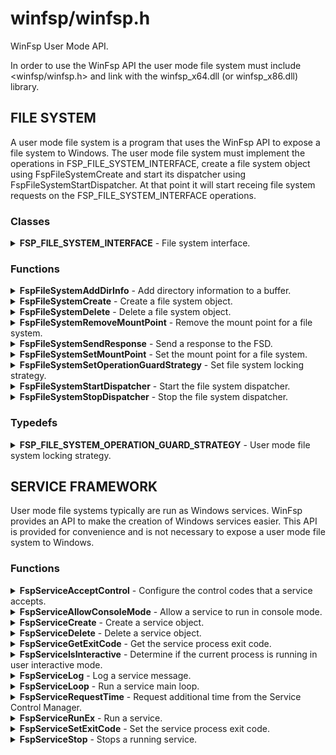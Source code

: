 # winfsp/winfsp.h
<!-- author: (C) 2015-2016 Bill Zissimopoulos -->

WinFsp User Mode API.

In order to use the WinFsp API the user mode file system must include <winfsp/winfsp.h>
and link with the winfsp\_x64.dll (or winfsp\_x86.dll) library.

## FILE SYSTEM

A user mode file system is a program that uses the WinFsp API to expose a file system to
Windows. The user mode file system must implement the operations in FSP\_FILE\_SYSTEM\_INTERFACE,
create a file system object using FspFileSystemCreate and start its dispatcher using
FspFileSystemStartDispatcher. At that point it will start receing file system requests on the
FSP\_FILE\_SYSTEM\_INTERFACE operations.

### Classes

<details>
<summary>
<b>FSP_FILE_SYSTEM_INTERFACE</b> - File system interface.
</summary>
<blockquote>
<br/>

**Discussion**

The operations in this interface must be implemented by the user mode
file system.

#### Member Functions

<details>
<summary>
<b>CanDelete</b> - Determine whether a file or directory can be deleted.
</summary>
<blockquote>
<br/>

```c
NTSTATUS ( *CanDelete)(
    FSP_FILE_SYSTEM *FileSystem, 
    FSP_FSCTL_TRANSACT_REQ *Request, 
    PVOID FileNode,
    PWSTR FileName);  
```

**Parameters**

- _FileSystem_ \- The file system on which this request is posted.
- _Request_ \- The request posted by the kernel mode FSD.
- _FileNode_ \- The file node of the file or directory to test for deletion.
- _FileName_ \- The name of the file or directory to test for deletion.

**Return Value**

STATUS\_SUCCESS or error code.

**Discussion**

This function tests whether a file or directory can be safely deleted. This function does
not need to perform access checks, but may performs tasks such as check for empty
directories, etc.

This function should **NEVER** delete the file or directory in question. Deletion should
happen during Cleanup with Delete==TRUE.

This function gets called when Win32 API's such as DeleteFile or RemoveDirectory are used.
It does not get called when a file or directory is opened with FILE\_DELETE\_ON\_CLOSE.

**See Also**

- Cleanup


</blockquote>
</details>

<details>
<summary>
<b>Cleanup</b> - Cleanup a file.
</summary>
<blockquote>
<br/>

```c
VOID ( *Cleanup)(
    FSP_FILE_SYSTEM *FileSystem, 
    FSP_FSCTL_TRANSACT_REQ *Request, 
    PVOID FileNode,
    PWSTR FileName,
    BOOLEAN Delete);  
```

**Parameters**

- _FileSystem_ \- The file system on which this request is posted.
- _Request_ \- The request posted by the kernel mode FSD.
- _FileNode_ \- The file node of the file or directory to cleanup.
- _FileName_ \- The name of the file or directory to cleanup. Sent only when a Delete is requested.
- _Delete_ \- Determines whether to delete the file. Note that there is no way to report failure of
this operation. Also note that when this parameter is TRUE this is the last outstanding
cleanup for this particular file node.

**Discussion**

When CreateFile is used to open or create a file the kernel creates a kernel mode file
object (type FILE\_OBJECT) and a handle for it, which it returns to user-mode. The handle may
be duplicated (using DuplicateHandle), but all duplicate handles always refer to the same
file object. When all handles for a particular file object get closed (using CloseHandle)
the system sends a Cleanup request to the file system.

There will be a Cleanup operation for every Create or Open operation posted to the user mode
file system. However the Cleanup operation is **not** the final close operation on a file. The
file system must be ready to receive additional operations until close time. This is true
even when the file is being deleted!

An important function of the Cleanup operation is to complete a delete operation. Deleting
a file or directory in Windows is a three-stage process where the file is first opened, then
tested to see if the delete can proceed and if the answer is positive the file is then
deleted during Cleanup.

**See Also**

- Close
- CanDelete


</blockquote>
</details>

<details>
<summary>
<b>Close</b> - Close a file.
</summary>
<blockquote>
<br/>

```c
VOID ( *Close)(
    FSP_FILE_SYSTEM *FileSystem, 
    FSP_FSCTL_TRANSACT_REQ *Request, 
    PVOID FileNode);  
```

**Parameters**

- _FileSystem_ \- The file system on which this request is posted.
- _Request_ \- The request posted by the kernel mode FSD.
- _FileNode_ \- The file node of the file or directory to be closed.


</blockquote>
</details>

<details>
<summary>
<b>Create</b> - Create new file or directory.
</summary>
<blockquote>
<br/>

```c
NTSTATUS ( *Create)(
    FSP_FILE_SYSTEM *FileSystem, 
    FSP_FSCTL_TRANSACT_REQ *Request, 
    PWSTR FileName,
    BOOLEAN CaseSensitive,
    UINT32 CreateOptions, 
    UINT32 FileAttributes,
    PSECURITY_DESCRIPTOR SecurityDescriptor,
    UINT64 AllocationSize, 
    PVOID *PFileNode,
    FSP_FSCTL_FILE_INFO *FileInfo);  
```

**Parameters**

- _FileSystem_ \- The file system on which this request is posted.
- _Request_ \- The request posted by the kernel mode FSD.
- _FileName_ \- The name of the file or directory to be created.
- _CaseSensitive_ \- Whether to treat the FileName as case-sensitive or case-insensitive. Case-sensitive
file systems always treat FileName as case-sensitive regardless of this parameter.
- _CreateOptions_ \- Create options for this request. This parameter has the same meaning as the
CreateOptions parameter of the NtCreateFile API. User mode file systems should typically
only be concerned with the flag FILE\_DIRECTORY\_FILE, which is an instruction to create a
directory rather than a file. Some file systems may also want to pay attention to the
FILE\_NO\_INTERMEDIATE\_BUFFERING and FILE\_WRITE\_THROUGH flags, although these are
typically handled by the FSD component.
- _FileAttributes_ \- File attributes to apply to the newly created file or directory.
- _SecurityDescriptor_ \- Security descriptor to apply to the newly created file or directory. This security
descriptor will always be in self-relative format. Its length can be retrieved using the
Windows GetSecurityDescriptorLength API.
- _AllocationSize_ \- Allocation size for the newly created file.
- _PFileNode_ \- [out]
Pointer that will receive the file node on successful return from this call. The file
node is a void pointer (or an integer that can fit in a pointer) that is used to
uniquely identify an open file. Opening the same file name should always return the same
file node value for as long as the file with that name remains open anywhere in the
system. The file system can place any value it needs here.
- _FileInfo_ \- [out]
Pointer to a structure that will receive the file information on successful return
from this call. This information includes file attributes, file times, etc.

**Return Value**

STATUS\_SUCCESS or error code.


</blockquote>
</details>

<details>
<summary>
<b>Flush</b> - Flush a file or volume.
</summary>
<blockquote>
<br/>

```c
NTSTATUS ( *Flush)(
    FSP_FILE_SYSTEM *FileSystem, 
    FSP_FSCTL_TRANSACT_REQ *Request, 
    PVOID FileNode);  
```

**Parameters**

- _FileSystem_ \- The file system on which this request is posted.
- _Request_ \- The request posted by the kernel mode FSD.
- _FileNode_ \- The file node of the file to be flushed. When NULL the whole volume is being flushed.

**Return Value**

STATUS\_SUCCESS or error code.

**Discussion**

Note that the FSD will also flush all file/volume caches prior to invoking this operation.


</blockquote>
</details>

<details>
<summary>
<b>GetFileInfo</b> - Get file or directory information.
</summary>
<blockquote>
<br/>

```c
NTSTATUS ( *GetFileInfo)(
    FSP_FILE_SYSTEM *FileSystem, 
    FSP_FSCTL_TRANSACT_REQ *Request, 
    PVOID FileNode, 
    FSP_FSCTL_FILE_INFO *FileInfo);  
```

**Parameters**

- _FileSystem_ \- The file system on which this request is posted.
- _Request_ \- The request posted by the kernel mode FSD.
- _FileNode_ \- The file node of the file or directory to get information for.
- _FileInfo_ \- [out]
Pointer to a structure that will receive the file information on successful return
from this call. This information includes file attributes, file times, etc.

**Return Value**

STATUS\_SUCCESS or error code.


</blockquote>
</details>

<details>
<summary>
<b>GetReparsePoint</b> - Get reparse point.
</summary>
<blockquote>
<br/>

```c
NTSTATUS ( *GetReparsePoint)(
    FSP_FILE_SYSTEM *FileSystem, 
    FSP_FSCTL_TRANSACT_REQ *Request, 
    PVOID FileNode, 
    PWSTR FileName,
    PVOID Buffer,
    PSIZE_T PSize);  
```

**Parameters**

- _FileSystem_ \- The file system on which this request is posted.
- _Request_ \- The request posted by the kernel mode FSD.
- _FileNode_ \- The file node of the reparse point.
- _FileName_ \- The file name of the reparse point.
- _Buffer_ \- Pointer to a buffer that will receive the results of this operation.
- _PSize_ \- [in,out]
Pointer to the buffer size. On input it contains the size of the buffer.
On output it will contain the actual size of data copied.

**Return Value**

STATUS\_SUCCESS or error code.

**Discussion**

The behavior of this function depends on the value of FSP\_FSCTL\_VOLUME\_PARAMS ::
SymbolicLinksOnly. If the value of SymbolicLinksOnly is FALSE the file system
support full reparse points and this function is expected to fill the buffer
with a full reparse point. If the value of SymbolicLinksOnly is TRUE the file
system supports symbolic links only as reparse points and this function is
expected to fill the buffer with the symbolic link path.

**See Also**

- SetReparsePoint


</blockquote>
</details>

<details>
<summary>
<b>GetSecurity</b> - Get file or directory security descriptor.
</summary>
<blockquote>
<br/>

```c
NTSTATUS ( *GetSecurity)(
    FSP_FILE_SYSTEM *FileSystem, 
    FSP_FSCTL_TRANSACT_REQ *Request, 
    PVOID FileNode, 
    PSECURITY_DESCRIPTOR SecurityDescriptor,
    SIZE_T *PSecurityDescriptorSize);  
```

**Parameters**

- _FileSystem_ \- The file system on which this request is posted.
- _FileNode_ \- The file node of the file or directory to get the security descriptor for.
- _SecurityDescriptor_ \- Pointer to a buffer that will receive the file security descriptor on successful return
from this call. May be NULL.
- _PSecurityDescriptorSize_ \- [in,out]
Pointer to the security descriptor buffer size. On input it contains the size of the
security descriptor buffer. On output it will contain the actual size of the security
descriptor copied into the security descriptor buffer. Cannot be NULL.

**Return Value**

STATUS\_SUCCESS or error code.


</blockquote>
</details>

<details>
<summary>
<b>GetSecurityByName</b> - Get file or directory attributes and security descriptor given a file name.
</summary>
<blockquote>
<br/>

```c
NTSTATUS ( *GetSecurityByName)(
    FSP_FILE_SYSTEM *FileSystem, 
    PWSTR FileName,
    PUINT32 PFileAttributes, 
    PSECURITY_DESCRIPTOR SecurityDescriptor,
    SIZE_T *PSecurityDescriptorSize);  
```

**Parameters**

- _FileSystem_ \- The file system on which this request is posted.
- _FileName_ \- The name of the file or directory to get the attributes and security descriptor for.
- _PFileAttributes_ \- Pointer to a memory location that will receive the file attributes on successful return
from this call. May be NULL.
- _SecurityDescriptor_ \- Pointer to a buffer that will receive the file security descriptor on successful return
from this call. May be NULL.
- _PSecurityDescriptorSize_ \- [in,out]
Pointer to the security descriptor buffer size. On input it contains the size of the
security descriptor buffer. On output it will contain the actual size of the security
descriptor copied into the security descriptor buffer. May be NULL.

**Return Value**

STATUS\_SUCCESS, STATUS\_REPARSE or error code.

STATUS\_REPARSE should be returned by file systems that support reparse points when
they encounter a FileName that contains reparse points anywhere but the final path
component.


</blockquote>
</details>

<details>
<summary>
<b>GetVolumeInfo</b> - Get volume information.
</summary>
<blockquote>
<br/>

```c
NTSTATUS ( *GetVolumeInfo)(
    FSP_FILE_SYSTEM *FileSystem, 
    FSP_FSCTL_TRANSACT_REQ *Request, 
    FSP_FSCTL_VOLUME_INFO *VolumeInfo);  
```

**Parameters**

- _FileSystem_ \- The file system on which this request is posted.
- _Request_ \- The request posted by the kernel mode FSD.
- _VolumeInfo_ \- [out]
Pointer to a structure that will receive the volume information on successful return
from this call.

**Return Value**

STATUS\_SUCCESS or error code.


</blockquote>
</details>

<details>
<summary>
<b>Open</b> - Open a file or directory.
</summary>
<blockquote>
<br/>

```c
NTSTATUS ( *Open)(
    FSP_FILE_SYSTEM *FileSystem, 
    FSP_FSCTL_TRANSACT_REQ *Request, 
    PWSTR FileName,
    BOOLEAN CaseSensitive,
    UINT32 CreateOptions, 
    PVOID *PFileNode,
    FSP_FSCTL_FILE_INFO *FileInfo);  
```

**Parameters**

- _FileSystem_ \- The file system on which this request is posted.
- _Request_ \- The request posted by the kernel mode FSD.
- _FileName_ \- The name of the file or directory to be opened.
- _CaseSensitive_ \- Whether to treat the FileName as case-sensitive or case-insensitive. Case-sensitive
file systems always treat FileName as case-sensitive regardless of this parameter.
- _CreateOptions_ \- Create options for this request. This parameter has the same meaning as the
CreateOptions parameter of the NtCreateFile API. User mode file systems typically
do not need to do anything special with respect to this parameter. Some file systems may
also want to pay attention to the FILE\_NO\_INTERMEDIATE\_BUFFERING and FILE\_WRITE\_THROUGH
flags, although these are typically handled by the FSD component.
- _PFileNode_ \- [out]
Pointer that will receive the file node on successful return from this call. The file
node is a void pointer (or an integer that can fit in a pointer) that is used to
uniquely identify an open file. Opening the same file name should always return the same
file node value for as long as the file with that name remains open anywhere in the
system. The file system can place any value it needs here.
- _FileInfo_ \- [out]
Pointer to a structure that will receive the file information on successful return
from this call. This information includes file attributes, file times, etc.

**Return Value**

STATUS\_SUCCESS or error code.


</blockquote>
</details>

<details>
<summary>
<b>Overwrite</b> - Overwrite a file.
</summary>
<blockquote>
<br/>

```c
NTSTATUS ( *Overwrite)(
    FSP_FILE_SYSTEM *FileSystem, 
    FSP_FSCTL_TRANSACT_REQ *Request, 
    PVOID FileNode,
    UINT32 FileAttributes,
    BOOLEAN ReplaceFileAttributes, 
    FSP_FSCTL_FILE_INFO *FileInfo);  
```

**Parameters**

- _FileSystem_ \- The file system on which this request is posted.
- _Request_ \- The request posted by the kernel mode FSD.
- _FileNode_ \- The file node of the file to overwrite.
- _FileAttributes_ \- File attributes to apply to the overwritten file.
- _ReplaceFileAttributes_ \- When TRUE the existing file attributes should be replaced with the new ones.
When FALSE the existing file attributes should be merged (or'ed) with the new ones.
- _FileInfo_ \- [out]
Pointer to a structure that will receive the file information on successful return
from this call. This information includes file attributes, file times, etc.

**Return Value**

STATUS\_SUCCESS or error code.


</blockquote>
</details>

<details>
<summary>
<b>Read</b> - Read a file.
</summary>
<blockquote>
<br/>

```c
NTSTATUS ( *Read)(
    FSP_FILE_SYSTEM *FileSystem, 
    FSP_FSCTL_TRANSACT_REQ *Request, 
    PVOID FileNode,
    PVOID Buffer,
    UINT64 Offset,
    ULONG Length, 
    PULONG PBytesTransferred);  
```

**Parameters**

- _FileSystem_ \- The file system on which this request is posted.
- _Request_ \- The request posted by the kernel mode FSD.
- _FileNode_ \- The file node of the file to be read.
- _Buffer_ \- Pointer to a buffer that will receive the results of the read operation.
- _Offset_ \- Offset within the file to read from.
- _Length_ \- Length of data to read.
- _PBytesTransferred_ \- [out]
Pointer to a memory location that will receive the actual number of bytes read.

**Return Value**

STATUS\_SUCCESS or error code. STATUS\_PENDING is supported allowing for asynchronous
operation.


</blockquote>
</details>

<details>
<summary>
<b>ReadDirectory</b> - Read a directory.
</summary>
<blockquote>
<br/>

```c
NTSTATUS ( *ReadDirectory)(
    FSP_FILE_SYSTEM *FileSystem, 
    FSP_FSCTL_TRANSACT_REQ *Request, 
    PVOID FileNode,
    PVOID Buffer,
    UINT64 Offset,
    ULONG Length, 
    PWSTR Pattern, 
    PULONG PBytesTransferred);  
```

**Parameters**

- _FileSystem_ \- The file system on which this request is posted.
- _Request_ \- The request posted by the kernel mode FSD.
- _FileNode_ \- The file node of the directory to be read.
- _Buffer_ \- Pointer to a buffer that will receive the results of the read operation.
- _Offset_ \- Offset within the directory to read from. The kernel does not interpret this value
which is used solely by the file system to locate directory entries. However the
special value 0 indicates that the read should start from the first entries. The first
two entries returned by ReadDirectory should always be the "." and ".." entries.
- _Length_ \- Length of data to read.
- _Pattern_ \- The pattern to match against files in this directory. Can be NULL. The file system
can choose to ignore this parameter as the FSD will always perform its own pattern
matching on the returned results.
- _PBytesTransferred_ \- [out]
Pointer to a memory location that will receive the actual number of bytes read.

**Return Value**

STATUS\_SUCCESS or error code. STATUS\_PENDING is supported allowing for asynchronous
operation.

**See Also**

- FspFileSystemAddDirInfo


</blockquote>
</details>

<details>
<summary>
<b>Rename</b> - Renames a file or directory.
</summary>
<blockquote>
<br/>

```c
NTSTATUS ( *Rename)(
    FSP_FILE_SYSTEM *FileSystem, 
    FSP_FSCTL_TRANSACT_REQ *Request, 
    PVOID FileNode, 
    PWSTR FileName,
    PWSTR NewFileName,
    BOOLEAN ReplaceIfExists);  
```

**Parameters**

- _FileSystem_ \- The file system on which this request is posted.
- _Request_ \- The request posted by the kernel mode FSD.
- _FileNode_ \- The file node of the file or directory to be renamed.
- _FileName_ \- The current name of the file or directory to rename.
- _NewFileName_ \- The new name for the file or directory.
- _ReplaceIfExists_ \- Whether to replace a file that already exists at NewFileName.

**Return Value**

STATUS\_SUCCESS or error code.

**Discussion**

The kernel mode FSD provides certain guarantees prior to posting a rename operation:

- A file cannot be renamed if it has any open handles, other than the one used to perform
the rename.


- A file cannot be renamed if a file with the same name exists and has open handles.


- A directory cannot be renamed if it or any of its subdirectories contains a file that
has open handles.


</blockquote>
</details>

<details>
<summary>
<b>ResolveReparsePoints</b> - Resolve reparse points.
</summary>
<blockquote>
<br/>

```c
NTSTATUS ( *ResolveReparsePoints)(
    FSP_FILE_SYSTEM *FileSystem, 
    PWSTR FileName,
    BOOLEAN OpenReparsePoint, 
    PIO_STATUS_BLOCK PIoStatus,
    PVOID Buffer,
    PSIZE_T PSize);  
```

**Parameters**

- _FileSystem_ \- The file system on which this request is posted.
- _FileName_ \- The name of the file or directory to have its reparse points resolved.
- _OpenReparsePoint_ \- If TRUE, the last path component of FileName should not be resolved, even
if it is a reparse point that can be resolved. If FALSE, all path components
should be resolved if possible.
- _PIoStatus_ \- Pointer to storage that will receive the status to return to the FSD. When
this function succeeds it must set PIoStatus->Status to STATUS\_REPARSE and
PIoStatus->Information to either IO\_REPARSE or the reparse tag.
- _Buffer_ \- Pointer to a buffer that will receive the resolved file name (IO\_REPARSE) or
reparse data (reparse tag).
- _PSize_ \- [in,out]
Pointer to the buffer size. On input it contains the size of the buffer.
On output it will contain the actual size of data copied.

**Return Value**

STATUS\_REPARSE or error code.

**Discussion**

A file or directory can contain a reparse point. A reparse point is data that has
special meaning to the file system, Windows or user applications. For example, NTFS
and Windows use reparse points to implement symbolic links. As another example,
a particular file system may use reparse points to emulate UNIX FIFO's.

Reparse points are a general mechanism for attaching special behavior to files. WinFsp
supports any kind of reparse point. The symbolic link reparse point however is so
important for many file systems (especially POSIX ones) that WinFsp implements special
support for it.

This function is expected to resolve as many reparse points as possible. If a reparse
point is encountered that is not understood by the file system further reparse point
resolution should stop; the reparse point data should be returned to the FSD with status
STATUS\_REPARSE/reparse-tag. If a reparse point (symbolic link) is encountered that is
understood by the file system but points outside it, the reparse point should be
resolved, but further reparse point resolution should stop; the resolved file name
should be returned to the FSD with status STATUS\_REPARSE/IO\_REPARSE.


</blockquote>
</details>

<details>
<summary>
<b>SetBasicInfo</b> - Set file or directory basic information.
</summary>
<blockquote>
<br/>

```c
NTSTATUS ( *SetBasicInfo)(
    FSP_FILE_SYSTEM *FileSystem, 
    FSP_FSCTL_TRANSACT_REQ *Request, 
    PVOID FileNode,
    UINT32 FileAttributes, 
    UINT64 CreationTime,
    UINT64 LastAccessTime,
    UINT64 LastWriteTime, 
    FSP_FSCTL_FILE_INFO *FileInfo);  
```

**Parameters**

- _FileSystem_ \- The file system on which this request is posted.
- _Request_ \- The request posted by the kernel mode FSD.
- _FileNode_ \- The file node of the file or directory to set information for.
- _FileAttributes_ \- File attributes to apply to the file or directory. If the value INVALID\_FILE\_ATTRIBUTES
is sent, the file attributes should not be changed.
- _CreationTime_ \- Creation time to apply to the file or directory. If the value 0 is sent, the creation
time should not be changed.
- _LastAccessTime_ \- Last access time to apply to the file or directory. If the value 0 is sent, the last
access time should not be changed.
- _LastWriteTime_ \- Last write time to apply to the file or directory. If the value 0 is sent, the last
write time should not be changed.
- _FileInfo_ \- [out]
Pointer to a structure that will receive the file information on successful return
from this call. This information includes file attributes, file times, etc.

**Return Value**

STATUS\_SUCCESS or error code.


</blockquote>
</details>

<details>
<summary>
<b>SetFileSize</b> - Set file/allocation size.
</summary>
<blockquote>
<br/>

```c
NTSTATUS ( *SetFileSize)(
    FSP_FILE_SYSTEM *FileSystem, 
    FSP_FSCTL_TRANSACT_REQ *Request, 
    PVOID FileNode,
    UINT64 NewSize,
    BOOLEAN SetAllocationSize, 
    FSP_FSCTL_FILE_INFO *FileInfo);  
```

**Parameters**

- _FileSystem_ \- The file system on which this request is posted.
- _Request_ \- The request posted by the kernel mode FSD.
- _FileNode_ \- The file node of the file to set the file/allocation size for.
- _NewSize_ \- New file/allocation size to apply to the file.
- _SetAllocationSize_ \- If TRUE, then the allocation size is being set. if FALSE, then the file size is being set.
- _FileInfo_ \- [out]
Pointer to a structure that will receive the file information on successful return
from this call. This information includes file attributes, file times, etc.

**Return Value**

STATUS\_SUCCESS or error code.

**Discussion**

This function is used to change a file's sizes. Windows file systems maintain two kinds
of sizes: the file size is where the End Of File (EOF) is, and the allocation size is the
actual size that a file takes up on the "disk".

The rules regarding file/allocation size are:

- Allocation size must always be aligned to the allocation unit boundary. The allocation
unit is the product `(UINT64)SectorSize \* (UINT64)SectorsPerAllocationUnit` from
the FSP\_FSCTL\_VOLUME\_PARAMS structure. The FSD will always send properly aligned allocation
sizes when setting the allocation size.


- Allocation size is always greater or equal to the file size.


- A file size of more than the current allocation size will also extend the allocation
size to the next allocation unit boundary.


- An allocation size of less than the current file size should also truncate the current
file size.


</blockquote>
</details>

<details>
<summary>
<b>SetReparsePoint</b> - Set reparse point.
</summary>
<blockquote>
<br/>

```c
NTSTATUS ( *SetReparsePoint)(
    FSP_FILE_SYSTEM *FileSystem, 
    FSP_FSCTL_TRANSACT_REQ *Request, 
    PVOID FileNode, 
    PWSTR FileName,
    PVOID Buffer,
    SIZE_T Size);  
```

**Parameters**

- _FileSystem_ \- The file system on which this request is posted.
- _Request_ \- The request posted by the kernel mode FSD.
- _FileNode_ \- The file node of the reparse point.
- _FileName_ \- The file name of the reparse point.
- _Buffer_ \- Pointer to a buffer that contains the data for this operation.
- _Size_ \- Size of data to write.

**Return Value**

STATUS\_SUCCESS or error code.

**Discussion**

The behavior of this function depends on the value of FSP\_FSCTL\_VOLUME\_PARAMS ::
SymbolicLinksOnly. If the value of SymbolicLinksOnly is FALSE the file system
support full reparse points and this function is expected to set the reparse point
contained in the buffer. If the value of SymbolicLinksOnly is TRUE the file
system supports symbolic links only as reparse points and this function is
expected to set the symbolic link path contained in the buffer.

**See Also**

- GetReparsePoint


</blockquote>
</details>

<details>
<summary>
<b>SetSecurity</b> - Set file or directory security descriptor.
</summary>
<blockquote>
<br/>

```c
NTSTATUS ( *SetSecurity)(
    FSP_FILE_SYSTEM *FileSystem, 
    FSP_FSCTL_TRANSACT_REQ *Request, 
    PVOID FileNode, 
    SECURITY_INFORMATION SecurityInformation,
    PSECURITY_DESCRIPTOR SecurityDescriptor);  
```

**Parameters**

- _FileSystem_ \- The file system on which this request is posted.
- _FileNode_ \- The file node of the file or directory to set the security descriptor for.
- _SecurityInformation_ \- Indicates what part of the file or directory security descriptor to change.
- _SecurityDescriptor_ \- Security descriptor to apply to the file or directory. This security descriptor will
always be in self-relative format.

**Return Value**

STATUS\_SUCCESS or error code.


</blockquote>
</details>

<details>
<summary>
<b>SetVolumeLabel</b> - Set volume label.
</summary>
<blockquote>
<br/>

```c
NTSTATUS ( *SetVolumeLabel)(
    FSP_FILE_SYSTEM *FileSystem, 
    FSP_FSCTL_TRANSACT_REQ *Request, 
    PWSTR VolumeLabel, 
    FSP_FSCTL_VOLUME_INFO *VolumeInfo);  
```

**Parameters**

- _FileSystem_ \- The file system on which this request is posted.
- _Request_ \- The request posted by the kernel mode FSD.
- _VolumeLabel_ \- The new label for the volume.
- _VolumeInfo_ \- [out]
Pointer to a structure that will receive the volume information on successful return
from this call.

**Return Value**

STATUS\_SUCCESS or error code.


</blockquote>
</details>

<details>
<summary>
<b>Write</b> - Write a file.
</summary>
<blockquote>
<br/>

```c
NTSTATUS ( *Write)(
    FSP_FILE_SYSTEM *FileSystem, 
    FSP_FSCTL_TRANSACT_REQ *Request, 
    PVOID FileNode,
    PVOID Buffer,
    UINT64 Offset,
    ULONG Length, 
    BOOLEAN WriteToEndOfFile,
    BOOLEAN ConstrainedIo, 
    PULONG PBytesTransferred,
    FSP_FSCTL_FILE_INFO *FileInfo);  
```

**Parameters**

- _FileSystem_ \- The file system on which this request is posted.
- _Request_ \- The request posted by the kernel mode FSD.
- _FileNode_ \- The file node of the file to be written.
- _Buffer_ \- Pointer to a buffer that contains the data to write.
- _Offset_ \- Offset within the file to write to.
- _Length_ \- Length of data to write.
- _WriteToEndOfFile_ \- When TRUE the file system must write to the current end of file. In this case the Offset
parameter will contain the value -1.
- _ConstrainedIo_ \- When TRUE the file system must not extend the file (i.e. change the file size).
- _PBytesTransferred_ \- [out]
Pointer to a memory location that will receive the actual number of bytes written.
- _FileInfo_ \- [out]
Pointer to a structure that will receive the file information on successful return
from this call. This information includes file attributes, file times, etc.

**Return Value**

STATUS\_SUCCESS or error code. STATUS\_PENDING is supported allowing for asynchronous
operation.


</blockquote>
</details>


</blockquote>
</details>

### Functions

<details>
<summary>
<b>FspFileSystemAddDirInfo</b> - Add directory information to a buffer.
</summary>
<blockquote>
<br/>

```c
FSP_API BOOLEAN FspFileSystemAddDirInfo(
    FSP_FSCTL_DIR_INFO *DirInfo, 
    PVOID Buffer,
    ULONG Length,
    PULONG PBytesTransferred);  
```

**Parameters**

- _DirInfo_ \- The directory information to add. A value of NULL acts as an EOF marker for a ReadDirectory
operation.
- _Buffer_ \- Pointer to a buffer that will receive the results of the read operation. This should contain
the same value passed to the ReadDirectory Buffer parameter.
- _Length_ \- Length of data to read. This should contain the same value passed to the ReadDirectory
Length parameter.
- _PBytesTransferred_ \- [out]
Pointer to a memory location that will receive the actual number of bytes read. This should
contain the same value passed to the ReadDirectory PBytesTransferred parameter.
FspFileSystemAddDirInfo uses the value pointed by this parameter to track how much of the
buffer has been used so far.

**Return Value**

TRUE if the directory information was added, FALSE if there was not enough space to add it.

**Discussion**

This is a helper for implementing the ReadDirectory operation.

**See Also**

- ReadDirectory


</blockquote>
</details>

<details>
<summary>
<b>FspFileSystemCreate</b> - Create a file system object.
</summary>
<blockquote>
<br/>

```c
FSP_API NTSTATUS FspFileSystemCreate(
    PWSTR DevicePath, 
    const FSP_FSCTL_VOLUME_PARAMS *VolumeParams, 
    const FSP_FILE_SYSTEM_INTERFACE *Interface, 
    FSP_FILE_SYSTEM **PFileSystem);  
```

**Parameters**

- _DevicePath_ \- The name of the control device for this file system. This must be either
FSP\_FSCTL\_DISK\_DEVICE\_NAME or FSP\_FSCTL\_NET\_DEVICE\_NAME.
- _VolumeParams_ \- Volume parameters for the newly created file system.
- _Interface_ \- A pointer to the actual operations that actually implement this user mode file system.
- _PFileSystem_ \- [out]
Pointer that will receive the file system object created on successful return from this
call.

**Return Value**

STATUS\_SUCCESS or error code.


</blockquote>
</details>

<details>
<summary>
<b>FspFileSystemDelete</b> - Delete a file system object.
</summary>
<blockquote>
<br/>

```c
FSP_API VOID FspFileSystemDelete(
    FSP_FILE_SYSTEM *FileSystem);  
```

**Parameters**

- _FileSystem_ \- The file system object.


</blockquote>
</details>

<details>
<summary>
<b>FspFileSystemRemoveMountPoint</b> - Remove the mount point for a file system.
</summary>
<blockquote>
<br/>

```c
FSP_API VOID FspFileSystemRemoveMountPoint(
    FSP_FILE_SYSTEM *FileSystem);  
```

**Parameters**

- _FileSystem_ \- The file system object.


</blockquote>
</details>

<details>
<summary>
<b>FspFileSystemSendResponse</b> - Send a response to the FSD.
</summary>
<blockquote>
<br/>

```c
FSP_API VOID FspFileSystemSendResponse(
    FSP_FILE_SYSTEM *FileSystem, 
    FSP_FSCTL_TRANSACT_RSP *Response);  
```

**Parameters**

- _FileSystem_ \- The file system object.
- _Response_ \- The response buffer.

**Discussion**

This call is not required when the user mode file system performs synchronous processing of
requests. It is possible however for the following FSP\_FILE\_SYSTEM\_INTERFACE operations to be
processed asynchronously:

- Read


- Write


- ReadDirectory



These operations are allowed to return STATUS\_PENDING to postpone sending a response to the FSD.
At a later time the file system can use FspFileSystemSendResponse to send the response.


</blockquote>
</details>

<details>
<summary>
<b>FspFileSystemSetMountPoint</b> - Set the mount point for a file system.
</summary>
<blockquote>
<br/>

```c
FSP_API NTSTATUS FspFileSystemSetMountPoint(
    FSP_FILE_SYSTEM *FileSystem,
    PWSTR MountPoint);  
```

**Parameters**

- _FileSystem_ \- The file system object.
- _MountPoint_ \- The mount point for the new file system. A value of NULL means that the file system should
use the next available drive letter counting downwards from Z: as its mount point.

**Return Value**

STATUS\_SUCCESS or error code.

**Discussion**

This function currently only supports drive letters (X:) as mount points. Refer to the
documentation of the DefineDosDevice Windows API to better understand how drive letters are
created.


</blockquote>
</details>

<details>
<summary>
<b>FspFileSystemSetOperationGuardStrategy</b> - Set file system locking strategy.
</summary>
<blockquote>
<br/>

```c
static inline VOID FspFileSystemSetOperationGuardStrategy(
    FSP_FILE_SYSTEM *FileSystem, 
    FSP_FILE_SYSTEM_OPERATION_GUARD_STRATEGY GuardStrategy) 
```

**Parameters**

- _FileSystem_ \- The file system object.
- _GuardStrategy_ \- The locking (guard) strategy.

**See Also**

- FSP\_FILE\_SYSTEM\_OPERATION\_GUARD\_STRATEGY


</blockquote>
</details>

<details>
<summary>
<b>FspFileSystemStartDispatcher</b> - Start the file system dispatcher.
</summary>
<blockquote>
<br/>

```c
FSP_API NTSTATUS FspFileSystemStartDispatcher(
    FSP_FILE_SYSTEM *FileSystem,
    ULONG ThreadCount);  
```

**Parameters**

- _FileSystem_ \- The file system object.
- _ThreadCount_ \- The number of threads for the file system dispatcher. A value of 0 will create a default
number of threads and should be chosen in most cases.

**Return Value**

STATUS\_SUCCESS or error code.

**Discussion**

The file system dispatcher is used to dispatch operations posted by the FSD to the user mode
file system. Once this call starts executing the user mode file system will start receiving
file system requests from the kernel.


</blockquote>
</details>

<details>
<summary>
<b>FspFileSystemStopDispatcher</b> - Stop the file system dispatcher.
</summary>
<blockquote>
<br/>

```c
FSP_API VOID FspFileSystemStopDispatcher(
    FSP_FILE_SYSTEM *FileSystem);  
```

**Parameters**

- _FileSystem_ \- The file system object.


</blockquote>
</details>

### Typedefs

<details>
<summary>
<b>FSP_FILE_SYSTEM_OPERATION_GUARD_STRATEGY</b> - User mode file system locking strategy.
</summary>
<blockquote>
<br/>

```c
typedef enum { 
    FSP_FILE_SYSTEM_OPERATION_GUARD_STRATEGY_FINE = 0, 
    FSP_FILE_SYSTEM_OPERATION_GUARD_STRATEGY_COARSE, 
} FSP_FILE_SYSTEM_OPERATION_GUARD_STRATEGY;  
```

**Discussion**

Two concurrency models are provided:

1. A fine-grained concurrency model where file system NAMESPACE accesses
are guarded using an exclusive-shared (read-write) lock. File I/O is not
guarded and concurrent reads/writes/etc. are possible. [Note that the FSD
will still apply an exclusive-shared lock PER INDIVIDUAL FILE, but it will
not limit I/O operations for different files.]
The fine-grained concurrency model applies the exclusive-shared lock as
follows:

- EXCL: SetVolumeLabel, Create, Cleanup(Delete), SetInformation(Rename)


- SHRD: GetVolumeInfo, Open, SetInformation(Disposition), ReadDirectory


- NONE: all other operations



2. A coarse-grained concurrency model where all file system accesses are
guarded by a mutually exclusive lock.

**See Also**

- FspFileSystemSetOperationGuardStrategy


</blockquote>
</details>

## SERVICE FRAMEWORK

User mode file systems typically are run as Windows services. WinFsp provides an API to make
the creation of Windows services easier. This API is provided for convenience and is not
necessary to expose a user mode file system to Windows.

### Functions

<details>
<summary>
<b>FspServiceAcceptControl</b> - Configure the control codes that a service accepts.
</summary>
<blockquote>
<br/>

```c
FSP_API VOID FspServiceAcceptControl(
    FSP_SERVICE *Service,
    ULONG Control);  
```

**Parameters**

- _Service_ \- The service object.
- _Control_ \- The control codes to accept. Note that the SERVICE\_ACCEPT\_PAUSE\_CONTINUE code is silently
ignored.

**Discussion**

This API should be used prior to Start operations.


</blockquote>
</details>

<details>
<summary>
<b>FspServiceAllowConsoleMode</b> - Allow a service to run in console mode.
</summary>
<blockquote>
<br/>

```c
FSP_API VOID FspServiceAllowConsoleMode(
    FSP_SERVICE *Service);  
```

**Parameters**

- _Service_ \- The service object.

**Discussion**

A service that is run in console mode runs with a console attached and outside the control of
the Service Control Manager. This is useful for debugging and testing a service during
development.

User mode file systems that wish to use the WinFsp Launcher functionality must also use this
call. The WinFsp Launcher is a Windows service that can be configured to launch and manage
multiple instances of a user mode file system.


</blockquote>
</details>

<details>
<summary>
<b>FspServiceCreate</b> - Create a service object.
</summary>
<blockquote>
<br/>

```c
FSP_API NTSTATUS FspServiceCreate(
    PWSTR ServiceName, 
    FSP_SERVICE_START *OnStart, 
    FSP_SERVICE_STOP *OnStop, 
    FSP_SERVICE_CONTROL *OnControl, 
    FSP_SERVICE **PService);  
```

**Parameters**

- _ServiceName_ \- The name of the service.
- _OnStart_ \- Function to call when the service starts.
- _OnStop_ \- Function to call when the service stops.
- _OnControl_ \- Function to call when the service receives a service control code.
- _PService_ \- [out]
Pointer that will receive the service object created on successful return from this
call.

**Return Value**

STATUS\_SUCCESS or error code.


</blockquote>
</details>

<details>
<summary>
<b>FspServiceDelete</b> - Delete a service object.
</summary>
<blockquote>
<br/>

```c
FSP_API VOID FspServiceDelete(
    FSP_SERVICE *Service);  
```

**Parameters**

- _Service_ \- The service object.


</blockquote>
</details>

<details>
<summary>
<b>FspServiceGetExitCode</b> - Get the service process exit code.
</summary>
<blockquote>
<br/>

```c
FSP_API ULONG FspServiceGetExitCode(
    FSP_SERVICE *Service);  
```

**Parameters**

- _Service_ \- The service object.

**Return Value**

Service process exit code.


</blockquote>
</details>

<details>
<summary>
<b>FspServiceIsInteractive</b> - Determine if the current process is running in user interactive mode.
</summary>
<blockquote>
<br/>

```c
FSP_API BOOLEAN FspServiceIsInteractive(
    VOID);  
```

**Return Value**

TRUE if the process is running in running user interactive mode.


</blockquote>
</details>

<details>
<summary>
<b>FspServiceLog</b> - Log a service message.
</summary>
<blockquote>
<br/>

```c
FSP_API VOID FspServiceLog(
    ULONG Type,
    PWSTR Format,
    ...);  
```

**Parameters**

- _Type_ \- One of EVENTLOG\_INFORMATION\_TYPE, EVENTLOG\_WARNING\_TYPE, EVENTLOG\_ERROR\_TYPE.
- _Format_ \- Format specification. This function uses the Windows wsprintf API for formatting. Refer to
that API's documentation for details on the format specification.

**Discussion**

This function can be used to log an arbitrary message to the Windows Event Log or to the current
console if running in user interactive mode.


</blockquote>
</details>

<details>
<summary>
<b>FspServiceLoop</b> - Run a service main loop.
</summary>
<blockquote>
<br/>

```c
FSP_API NTSTATUS FspServiceLoop(
    FSP_SERVICE *Service);  
```

**Parameters**

- _Service_ \- The service object.

**Return Value**

STATUS\_SUCCESS or error code.

**Discussion**

This function starts and runs a service. It executes the Windows StartServiceCtrlDispatcher API
to connect the service process to the Service Control Manager. If the Service Control Manager is
not available (and console mode is allowed) it will enter console mode.


</blockquote>
</details>

<details>
<summary>
<b>FspServiceRequestTime</b> - Request additional time from the Service Control Manager.
</summary>
<blockquote>
<br/>

```c
FSP_API VOID FspServiceRequestTime(
    FSP_SERVICE *Service,
    ULONG Time);  
```

**Parameters**

- _Service_ \- The service object.
- _Time_ \- Additional time (in milliseconds).

**Discussion**

This API should be used during Start and Stop operations only.


</blockquote>
</details>

<details>
<summary>
<b>FspServiceRunEx</b> - Run a service.
</summary>
<blockquote>
<br/>

```c
FSP_API ULONG FspServiceRunEx(
    PWSTR ServiceName, 
    FSP_SERVICE_START *OnStart, 
    FSP_SERVICE_STOP *OnStop, 
    FSP_SERVICE_CONTROL *OnControl, 
    PVOID UserContext);  
```

**Parameters**

- _ServiceName_ \- The name of the service.
- _OnStart_ \- Function to call when the service starts.
- _OnStop_ \- Function to call when the service stops.
- _OnControl_ \- Function to call when the service receives a service control code.

**Return Value**

Service process exit code.

**Discussion**

This function wraps calls to FspServiceCreate, FspServiceLoop and FspServiceDelete to create,
run and delete a service. It is intended to be used from a service's main/wmain function.

This function runs a service with console mode allowed.


</blockquote>
</details>

<details>
<summary>
<b>FspServiceSetExitCode</b> - Set the service process exit code.
</summary>
<blockquote>
<br/>

```c
FSP_API VOID FspServiceSetExitCode(
    FSP_SERVICE *Service,
    ULONG ExitCode);  
```

**Parameters**

- _Service_ \- The service object.
- _ExitCode_ \- Service process exit code.


</blockquote>
</details>

<details>
<summary>
<b>FspServiceStop</b> - Stops a running service.
</summary>
<blockquote>
<br/>

```c
FSP_API VOID FspServiceStop(
    FSP_SERVICE *Service);  
```

**Parameters**

- _Service_ \- The service object.

**Return Value**

STATUS\_SUCCESS or error code.

**Discussion**

Stopping a service usually happens when the Service Control Manager instructs the service to
stop. In some situations (e.g. fatal errors) the service may wish to stop itself. It can do so
in a clean manner by calling this function.


</blockquote>
</details>



